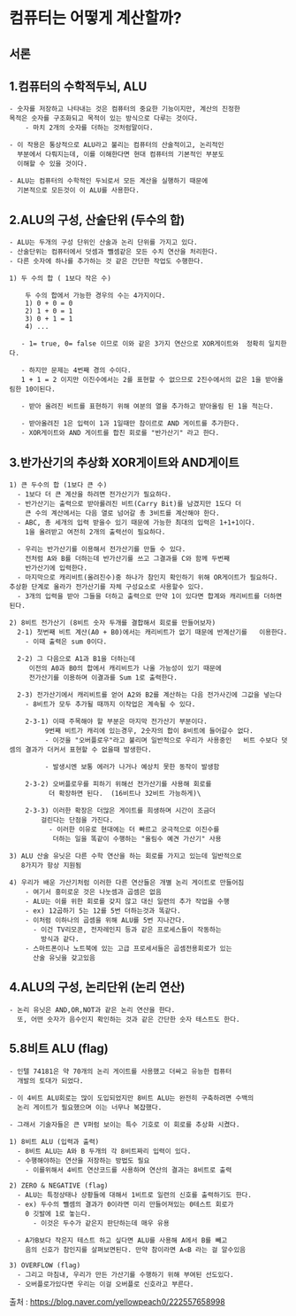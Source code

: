 컴퓨터는 어떻게 계산할까?
=======================

서론
---
1.컴퓨터의 수학적두뇌, ALU
-------------------------
    - 숫자를 저장하고 나타내는 것은 컴퓨터의 중요한 기능이지만, 계산의 진정한
    목적은 숫자를 구조화되고 목적이 있는 방식으로 다루는 것이다.
        - 마치 2개의 숫자를 더하는 것처럼말이다.

    - 이 작용은 통상적으로 ALU라고 불리는 컴퓨터의 산술적이고, 논리적인
      부분에서 다뤄지는데, 이를 이해한다면 현대 컴퓨터의 기본적인 부분도 
      이해할 수 있을 것이다.

    - ALU는 컴퓨터의 수학적인 두뇌로서 모든 계산을 실행하기 때문에
      기본적으로 모든것이 이 ALU를 사용한다.

2.ALU의 구성, 산술단위 (두수의 합)
--------------------------------
    - ALU는 두개의 구성 단위인 산술과 논리 단위를 가지고 있다.
    - 산술단위는 컴퓨터에서 덧셈과 뺄셈같은 모든 수치 연산을 처리한다.
    - 다른 숫자에 하나를 추가하는 것 같은 간단한 작업도 수행한다.

    1) 두 수의 합 ( 1보다 작은 수)

        두 수의 합에서 가능한 경우의 수는 4가지이다.
        1) 0 + 0 = 0
        2) 1 + 0 = 1    
        3) 0 + 1 = 1
        4) ...

       - 1= true, 0= false 이므로 이와 같은 3가지 연산으로 XOR게이트와  정확히 일치한다.

       - 하지만 문제는 4번째 경의 수이다.
       1 + 1 = 2 이지만 이진수에서는 2를 표현할 수 없으므로 2진수에서의 값은 1을 받아올림한 10이된다.

       - 받아 올려진 비트를 표현하기 위해 여분의 열을 추가하고 받아올림 된 1을 적는다.

       - 받아올려진 1은 입력이 1과 1일때만 참이르로 AND 게이트를 추가한다.
       - XOR게이트와 AND 게이트를 합친 회로를 "반가산기" 라고 한다.

3.반가산기의 추상화 XOR게이트와 AND게이트
---------------------------------------
    1) 큰 두수의 합 (1보다 큰 수)
      - 1보다 더 큰 계산을 하려면 전가산기가 필요하다.
      - 반가산기는 출력으로 받아롤려진 비트(Carry Bit)를 남겼지만 1도다 더 
        큰 수의 계산에서는 다음 열로 넘어갈 총 3비트를 계산해야 한다.
      - ABC, 총 세개의 입력 받을수 있기 때문에 가능한 최대의 입력은 1+1+1이다.
        1을 올려받고 여전히 2개의 출력선이 필요하다.

      - 우리는 반가산기를 이용해서 전가산기를 만들 수 있다.
        전처럼 A와 B를 더하는데 반가산기를 쓰고 그결과를 C와 함께 두번째 
        반가산기에 입력한다.
      - 마지막으로 캐리비트(올려진수)중 하나가 참인지 확인하기 위해 OR게이트가 필요하다. 추상환 단계로 올라가 전가산기를 자체 구성요소로 사용할수 있다.
      - 3개의 입력을 받아 그들을 더하고 출력으로 만약 1이 있다면 합계와 캐리비트를 더하면된다.   

    2) 8비트 전가산기 (8비트 숫자 두개를 결합해서 회로를 만들어보자)
      2-1) 첫번째 비트 계산(A0 + B0)에서는 캐리비트가 없기 때문에 반계산기를   이용한다.
        - 이때 출력은 sum 0이다.

      2-2) 그 다음으로 A1과 B1을 더하는데
         이전의 A0과 B0의 합에서 캐리비트가 나올 가능성이 있기 때문에 
         전가산기를 이용하며 이결과를 Sum 1로 출력한다.

      2-3) 전가산기에서 캐리비트를 얻어 A2와 B2를 계산하는 다음 전가사긴에 그값을 넣는다
        - 8비트가 모두 추가될 때까지 이작업은 계속될 수 있다.

        2-3-1) 이때 주목해야 할 부분은 마지막 전가산기 부분이다.
             9번째 비트가 캐리에 있는경우, 2숫자의 합이 8비트에 들어갈수 없다.
             - 이것을 "오버플로우"라고 불리며 일반적으로 우리가 사용중인   비트 수보다 덧셈의 결과가 더커서 표현할 수 없을때 발생한다.

             - 발생시엔 보통 에러가 나거나 예상치 못한 동작이 발생함

        2-3-2) 오버플로우를 피하기 위해선 전가산기를 사용해 회로를 
              더 확장하면 된다.  (16비트나 32비트 가능하게)\

        2-3-3) 이러한 확장은 더많은 게이트를 희생하며 시간이 조금더 
            걸린다는 단점을 가진다.
              - 이러한 이유로 현대에는 더 빠르고 궁극적으로 이진수를
               더하는 일을 똑같이 수행하는 "올림수 예견 가산기" 사용

    3) ALU 산술 유닛은 다른 수학 연산을 하는 회로를 가지고 있는데 일반적으로
       8가지가 항상 지원됨

    4) 우리가 배운 가산기처럼 이러한 다른 연산들은 개별 논리 게이트로 만들어짐
        - 여기서 흥미로운 것은 나눗셈과 곱셈은 없음
        - ALU는 이를 위한 회로를 갖지 않고 대신 일련의 추가 작업을 수행
        - ex) 12곱하기 5는 12를 5번 더하는것과 똑같다.
        - 이처럼 이하나의 곱셈을 위해 ALU를 5번 지나간다.
          - 이건 TV리모콘, 전자레인지 등과 같은 프로세스들이 작동하는 
            방식과 같다.   
        - 스마트폰이나 노트북에 있는 고급 프로세서들은 곱셈전용회로가 있는
          산술 유닛을 갖고있음

4.ALU의 구성, 논리단위 (논리 연산)
----------------------------------
    - 논리 유닛은 AND,OR,NOT과 같은 논리 연산을 한다.
      또, 어떤 숫자가 음수인지 확인하는 것과 같은 간단한 숫자 테스트도 한다.

5.8비트 ALU (flag)
------------------

    - 인텔 74181은 약 70개의 논리 게이트를 사용했고 더싸고 유능한 컴퓨터
      개발의 토대가 되었다.
    
    - 이 4비트 ALU회로는 많이 도입되었지만 8비트 ALU는 완전히 구축하려면 수백의
      논리 게이트가 필요했으며 이는 너무나 복잡했다.
    
    - 그래서 기술자들은 큰 V퍼럼 보이는 특수 기호로 이 회로를 추상화 시켰다.

    1) 8비트 ALU (입력과 출력)
      - 8비트 ALU는 A와 B 두개의 각 8비트짜리 입력이 있다.
      - 수행해야하는 연산을 저장하는 방법도 필요
        - 이를위해서 4비트 연산코드를 사용하며 연산의 결과는 8비트로 출력

    2) ZERO & NEGATIVE (flag)
      - ALU는 특정상태나 상황들에 대해서 1비트로 일련의 신호를 출력하기도 한다.
      - ex) 두수의 뺄셈의 결과가 0이라면 미리 만들어져있는 0테스트 회로가
        0 깃발에 1로 놓는다. 
          - 이것은 두수가 같은지 판단하는데 매우 유용
      
      - A가B보다 작은지 테스트 하고 싶다면 ALU를 사용해 A에서 B를 빼고
        음의 신호가 참인지를 살펴보면된다. 만약 참이라면 A<B 라는 걸 알수있음

    3) OVERFLOW (flag)
      - 그리고 마침내, 우리가 만든 가산기를 수행하기 위해 부여된 선도있다.
      - 오버플로가있다면 우리는 이걸 오버플로 신호라고 부른다.    

출처 : https://blog.naver.com/yellowpeach0/222557658998